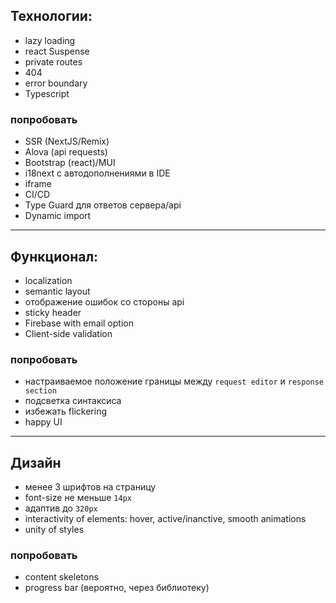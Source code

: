 ## Технологии:
- lazy loading
- react Suspense
- private routes
- 404
- error boundary
- Typescript

### попробовать
 - SSR (NextJS/Remix)
 - Alova (api requests)
 - Bootstrap (react)/MUI
 - i18next с автодополнениями в IDE
 - iframe
 - CI/CD
 - Type Guard для ответов сервера/api
 - Dynamic import 
---
## Функционал:
- localization
- semantic layout
- отображение ошибок со стороны api
- sticky header
- Firebase with email option
- Client-side validation

### попробовать
- настраиваемое положение границы между `request editor` и `response section`
- подсветка синтаксиса
- избежать flickering
- happy UI
---
## Дизайн
- менее 3 шрифтов на страницу
- font-size не меньше `14px`
- адаптив до `320px`
- interactivity of elements: hover, active/inanctive, smooth animations
- unity of styles

### попробовать
- content skeletons
- progress bar (вероятно, через библиотеку)
